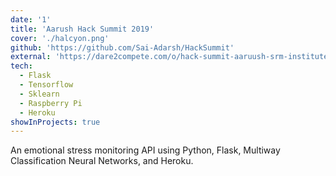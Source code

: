 ```yaml
---
date: '1'
title: 'Aarush Hack Summit 2019'
cover: './halcyon.png'
github: 'https://github.com/Sai-Adarsh/HackSummit'
external: 'https://dare2compete.com/o/hack-summit-aaruush-srm-institute-of-science-and-technology-srm-university-srmchennai-83819'
tech:
  - Flask
  - Tensorflow
  - Sklearn
  - Raspberry Pi
  - Heroku
showInProjects: true
---
```


An emotional stress monitoring API using Python, Flask, Multiway Classification Neural Networks, and Heroku.
